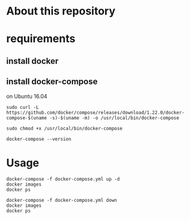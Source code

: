 # About this repository

# requirements

## install docker 

## install docker-compose 

on Ubuntu 16.04
```
sudo curl -L https://github.com/docker/compose/releases/download/1.22.0/docker-compose-$(uname -s)-$(uname -m) -o /usr/local/bin/docker-compose
```
```
sudo chmod +x /usr/local/bin/docker-compose
```
```
docker-compose --version
```
# Usage

```
docker-compose -f docker-compose.yml up -d
docker images
docker ps
```
```
docker-compose -f docker-compose.yml down
docker images
docker ps
```


